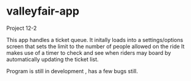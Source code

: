 # valleyfair-app
Project 12-2

This app handles a ticket queue. It initally loads into a settings/options screen that sets the limit to the number of people allowed on the ride
It makes use of a timer to check and see when riders may board by automatically updating the ticket list. 

Program is still in development , has a few bugs still. 
